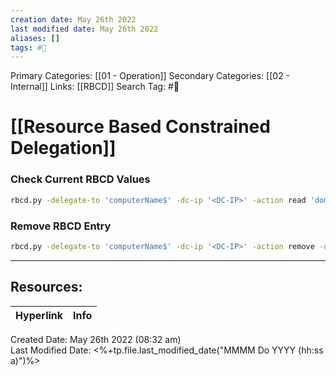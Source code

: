 ```yaml
---
creation date: May 26th 2022
last modified date: May 26th 2022
aliases: []
tags: #📖
---
```


Primary Categories: [[01 - Operation]]
Secondary Categories:  [[02 - Internal]]
Links: [[RBCD]]
Search Tag: #📖  

# [[Resource Based Constrained Delegation]]  

### Check Current RBCD Values
```bash
rbcd.py -delegate-to 'computerName$' -dc-ip '<DC-IP>' -action read 'domain.local'/'username':'password'
```

### Remove RBCD Entry 
```bash
rbcd.py -delegate-to 'computerName$' -dc-ip '<DC-IP>' -action remove -delegate-from '<OWNED-COMPUTER>$' -k -no-pass 'domain.local/privelegedusername:password'
```



___

## Resources:

| Hyperlink | Info |
| --------- | ---- |


Created Date: May 26th 2022 (08:32 am)  
Last Modified Date: <%+tp.file.last_modified_date("MMMM Do YYYY (hh:ss a)")%>
